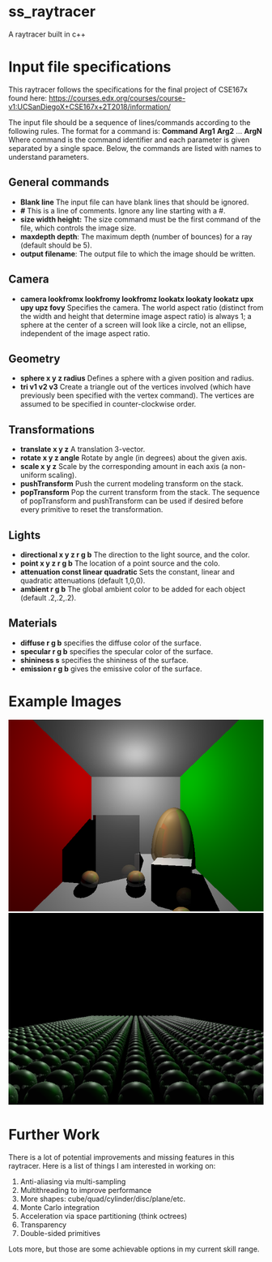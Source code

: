 
# ss_raytracer
 A raytracer built in c++

# Input file specifications
This raytracer follows the specifications for the final project of CSE167x found here:  https://courses.edx.org/courses/course-v1:UCSanDiegoX+CSE167x+2T2018/information/ 

The input file should be a sequence of lines/commands according to the following rules.  The format for a command is: 
**Command** **Arg1** **Arg2** ... **ArgN**
Where command is the command identifier and each parameter is given separated by a single space. Below, the commands are listed with names to understand parameters.

## General commands
* **Blank line** The input file can have blank lines that should be ignored.
* **#** This is a line of comments. Ignore any line starting with a #.
* **size width height:** The size command must be the first command of the file, which controls the image size.
* **maxdepth depth**: The maximum depth (number of bounces) for a ray (default should be 5).
* **output filename**: The output file to which the image should be written.

## Camera
 * **camera lookfromx lookfromy lookfromz lookatx lookaty lookatz upx upy upz fovy** Specifies the camera.  The world aspect ratio (distinct from the width and height that determine image aspect ratio) is always 1; a sphere at the center of a screen will look like a circle, not an ellipse, independent of the image aspect ratio.

## Geometry
* **sphere x y z radius** Defines a sphere with a given position and radius.
* **tri v1 v2 v3** Create a triangle out of the vertices involved (which have previously been specified with the vertex command). The vertices are assumed to be specified in counter-clockwise order.

## Transformations
* **translate x y z** A translation 3-vector.
* **rotate x y z angle** Rotate by angle (in degrees) about the given axis.
* **scale x y z** Scale by the corresponding amount in each axis (a non-uniform scaling).
* **pushTransform** Push the current modeling transform on the stack.
* **popTransform** Pop the current transform from the stack. The sequence of popTransform and pushTransform can be used if desired before every primitive to reset the transformation.

## Lights
* **directional x y z r g b** The direction to the light source, and the color.
* **point x y z r g b** The location of a point source and the colo.
* **attenuation const linear quadratic** Sets the constant, linear and quadratic attenuations (default 1,0,0). 
* **ambient r g b** The global ambient color to be added for each object (default .2,.2,.2).

## Materials
* **diffuse r g b** specifies the diffuse color of the surface.
* **specular r g b** specifies the specular color of the surface.
* **shininess s** specifies the shininess of the surface.
* **emission r g b** gives the emissive color of the surface.

# Example Images
![Nice little room](https://github.com/swindesr/ss_raytracer/blob/main/scenes/scene6.png)
![Lots of balls](https://github.com/swindesr/ss_raytracer/blob/main/scenes/scene5.png)

# Further Work
There is a lot of potential improvements and missing features in this raytracer. Here is a list of things I am interested in working on:
1. Anti-aliasing via multi-sampling
2. Multithreading to improve performance
3. More shapes: cube/quad/cylinder/disc/plane/etc.
4. Monte Carlo integration
5. Acceleration via space partitioning (think octrees)
6. Transparency
7. Double-sided primitives

Lots more, but those are some achievable options in my current skill range.
